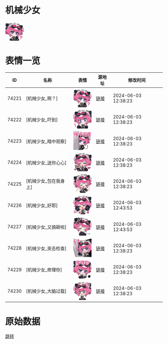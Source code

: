 # 机械少女

<img src="./cover.png" height="60" alt="cover" />

# 表情一览

|ID|名称|表情|源地址|修改时间|
|----|----|----|----|----|
|74221|[机械少女_啊？]|<img src="./pic/074221_%5B机械少女_啊？%5D.png" height="60" alt="啊？"/>|[链接](https://i0.hdslb.com/bfs/emote/96b03248248a179210134e4e63e9e0e42e5e0a8e.png)|2024-06-03 12:38:23|
|74222|[机械少女_吓到]|<img src="./pic/074222_%5B机械少女_吓到%5D.png" height="60" alt="吓到"/>|[链接](https://i0.hdslb.com/bfs/emote/18280d8363b8b980afe346e33842ed0b1fa1789d.png)|2024-06-03 12:38:23|
|74223|[机械少女_暗中观察]|<img src="./pic/074223_%5B机械少女_暗中观察%5D.png" height="60" alt="暗中观察"/>|[链接](https://i0.hdslb.com/bfs/emote/f321d5b9972f201a594390e5c1c2fbf809bd7d60.png)|2024-06-03 12:38:23|
|74224|[机械少女_送你心心]|<img src="./pic/074224_%5B机械少女_送你心心%5D.png" height="60" alt="送你心心"/>|[链接](https://i0.hdslb.com/bfs/emote/9c64fdbe53fc2ae54aba25c03e46a907e20d7183.png)|2024-06-03 12:38:23|
|74225|[机械少女_包在我身上]|<img src="./pic/074225_%5B机械少女_包在我身上%5D.png" height="60" alt="包在我身上"/>|[链接](https://i0.hdslb.com/bfs/emote/07025b91f18b0d6d103464a326e50c30af98556b.png)|2024-06-03 12:38:23|
|74226|[机械少女_好耶]|<img src="./pic/074226_%5B机械少女_好耶%5D.png" height="60" alt="好耶"/>|[链接](https://i0.hdslb.com/bfs/emote/96c5d5ea8688109c9b2e30dfe583351e2ff3704f.png)|2024-06-03 12:43:53|
|74227|[机械少女_又搞砸啦]|<img src="./pic/074227_%5B机械少女_又搞砸啦%5D.png" height="60" alt="又搞砸啦"/>|[链接](https://i0.hdslb.com/bfs/emote/98a64178e9cdebe9ef6cdb534ba1b63670399e3b.png)|2024-06-03 12:43:53|
|74228|[机械少女_突击检查]|<img src="./pic/074228_%5B机械少女_突击检查%5D.png" height="60" alt="突击检查"/>|[链接](https://i0.hdslb.com/bfs/emote/be1dbbe4a7dfe62aec6f57b42421053701eadc2e.png)|2024-06-03 12:38:23|
|74229|[机械少女_修理你]|<img src="./pic/074229_%5B机械少女_修理你%5D.png" height="60" alt="修理你"/>|[链接](https://i0.hdslb.com/bfs/emote/8b798a07f270a2502390477898d78dd70a6a9992.png)|2024-06-03 12:38:23|
|74230|[机械少女_大脑过载]|<img src="./pic/074230_%5B机械少女_大脑过载%5D.png" height="60" alt="大脑过载"/>|[链接](https://i0.hdslb.com/bfs/emote/8876860b9a59ecf1bfd3c437c1627706f886aaf5.png)|2024-06-03 12:38:23|

# 原始数据

[跳转](./raw.json)

